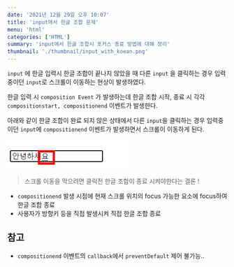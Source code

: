 ```yaml
---
date: '2021년 12월 29일 오후 10:07'
title: 'input에서 한글 조합 문제'
menu: 'html'
categories: ['HTML']
summary: 'input에서 한글 조합시 포커스 종료 방법에 대해 정리'
thumbnail: './thumbnail/input_with_koean.png'
---
```

`input` 에 한글 입력시 한글 조합이 끝나지 않았을 때 다른 `input` 을 클릭하는 경우 입력 중이던 `input`로 스크롤이 이동하는 현상이 발생하였다.

한글 입력 시 `composition Event` 가 발생하는데 한글 조합 시작, 종료 시 각각 `compositionstart, compositionend` 이벤트가 발생한다.

아래와 같이 한글 조합이 완료 되지 않은 상태에서 다른 `input`을 클릭하는 경우 입력중이던 `input`에 `compositionend` 이벤트가 발생하면서 스크롤이 이동하게 된다.

![한글 input](./image/input_with_koean.png)

> 스크롤 이동을 막으려면 클릭전 한글 조합이 종료 시켜야한다는 결론 !

- `compositionend` 발생 시점에 현재 스크롤 위치의 focus 가능한 요소에 focus하여 한글 조합 종료
- 사용자가 방향키 등을 직접 발생시켜 직접 한글 조합 종료

## 참고

- `compositionend` 이벤트의 `callback`에서 `preventDefault` 제어 불가능..